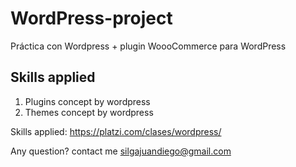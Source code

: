 # WordPress-project
Práctica con Wordpress + plugin WoooCommerce para WordPress

## Skills applied
1. Plugins concept by wordpress
2. Themes concept by wordpress

Skills applied: https://platzi.com/clases/wordpress/

Any question? contact me silgajuandiego@gmail.com
